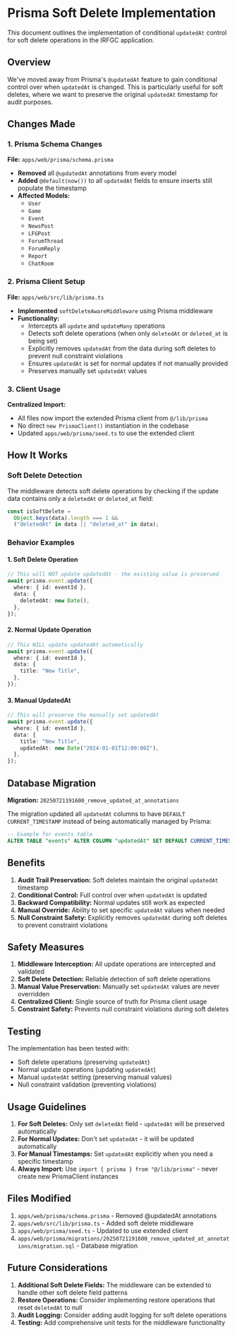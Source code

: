 # Prisma Soft Delete Implementation

This document outlines the implementation of conditional `updatedAt` control for soft delete operations in the IRFGC application.

## Overview

We've moved away from Prisma's `@updatedAt` feature to gain conditional control over when `updatedAt` is changed. This is particularly useful for soft deletes, where we want to preserve the original `updatedAt` timestamp for audit purposes.

## Changes Made

### 1. Prisma Schema Changes

**File:** `apps/web/prisma/schema.prisma`

- **Removed** all `@updatedAt` annotations from every model
- **Added** `@default(now())` to all `updatedAt` fields to ensure inserts still populate the timestamp
- **Affected Models:**
  - `User`
  - `Game`
  - `Event`
  - `NewsPost`
  - `LFGPost`
  - `ForumThread`
  - `ForumReply`
  - `Report`
  - `ChatRoom`

### 2. Prisma Client Setup

**File:** `apps/web/src/lib/prisma.ts`

- **Implemented** `softDeleteAwareMiddleware` using Prisma middleware
- **Functionality:**
  - Intercepts all `update` and `updateMany` operations
  - Detects soft delete operations (when only `deletedAt` or `deleted_at` is being set)
  - Explicitly removes `updatedAt` from the data during soft deletes to prevent null constraint violations
  - Ensures `updatedAt` is set for normal updates if not manually provided
  - Preserves manually set `updatedAt` values

### 3. Client Usage

**Centralized Import:**
- All files now import the extended Prisma client from `@/lib/prisma`
- No direct `new PrismaClient()` instantiation in the codebase
- Updated `apps/web/prisma/seed.ts` to use the extended client

## How It Works

### Soft Delete Detection

The middleware detects soft delete operations by checking if the update data contains only a `deletedAt` or `deleted_at` field:

```typescript
const isSoftDelete =
  Object.keys(data).length === 1 &&
  ("deletedAt" in data || "deleted_at" in data);
```

### Behavior Examples

#### 1. Soft Delete Operation
```typescript
// This will NOT update updatedAt - the existing value is preserved
await prisma.event.update({
  where: { id: eventId },
  data: {
    deletedAt: new Date(),
  },
});
```

#### 2. Normal Update Operation
```typescript
// This WILL update updatedAt automatically
await prisma.event.update({
  where: { id: eventId },
  data: {
    title: "New Title",
  },
});
```

#### 3. Manual UpdatedAt
```typescript
// This will preserve the manually set updatedAt
await prisma.event.update({
  where: { id: eventId },
  data: {
    title: "New Title",
    updatedAt: new Date("2024-01-01T12:00:00Z"),
  },
});
```

## Database Migration

**Migration:** `20250721191600_remove_updated_at_annotations`

The migration updated all `updatedAt` columns to have `DEFAULT CURRENT_TIMESTAMP` instead of being automatically managed by Prisma:

```sql
-- Example for events table
ALTER TABLE "events" ALTER COLUMN "updatedAt" SET DEFAULT CURRENT_TIMESTAMP;
```

## Benefits

1. **Audit Trail Preservation:** Soft deletes maintain the original `updatedAt` timestamp
2. **Conditional Control:** Full control over when `updatedAt` is updated
3. **Backward Compatibility:** Normal updates still work as expected
4. **Manual Override:** Ability to set specific `updatedAt` values when needed
5. **Null Constraint Safety:** Explicitly removes `updatedAt` during soft deletes to prevent constraint violations

## Safety Measures

1. **Middleware Interception:** All update operations are intercepted and validated
2. **Soft Delete Detection:** Reliable detection of soft delete operations
3. **Manual Value Preservation:** Manually set `updatedAt` values are never overridden
4. **Centralized Client:** Single source of truth for Prisma client usage
5. **Constraint Safety:** Prevents null constraint violations during soft deletes

## Testing

The implementation has been tested with:
- Soft delete operations (preserving `updatedAt`)
- Normal update operations (updating `updatedAt`)
- Manual `updatedAt` setting (preserving manual values)
- Null constraint validation (preventing violations)

## Usage Guidelines

1. **For Soft Deletes:** Only set `deletedAt` field - `updatedAt` will be preserved automatically
2. **For Normal Updates:** Don't set `updatedAt` - it will be updated automatically
3. **For Manual Timestamps:** Set `updatedAt` explicitly when you need a specific timestamp
4. **Always Import:** Use `import { prisma } from "@/lib/prisma"` - never create new PrismaClient instances

## Files Modified

1. `apps/web/prisma/schema.prisma` - Removed @updatedAt annotations
2. `apps/web/src/lib/prisma.ts` - Added soft delete middleware
3. `apps/web/prisma/seed.ts` - Updated to use extended client
4. `apps/web/prisma/migrations/20250721191600_remove_updated_at_annotations/migration.sql` - Database migration

## Future Considerations

1. **Additional Soft Delete Fields:** The middleware can be extended to handle other soft delete field patterns
2. **Restore Operations:** Consider implementing restore operations that reset `deletedAt` to null
3. **Audit Logging:** Consider adding audit logging for soft delete operations
4. **Testing:** Add comprehensive unit tests for the middleware functionality 